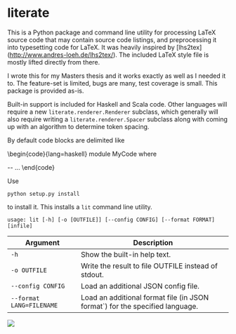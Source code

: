 # literate

This is a Python package and command line utility for processing
LaTeX source code that may contain source code listings, and preprocessing
it into typesetting code for LaTeX. It was heavily inspired by
[lhs2tex] (http://www.andres-loeh.de/lhs2tex/). The included LaTeX
style file is mostly lifted directly from there.

I wrote this for my Masters thesis and it works exactly as well as I needed it to. The feature-set is limited, bugs are many, test coverage is small. This package is provided as-is.

Built-in support is included for Haskell and Scala code. Other languages will require a new `literate.renderer.Renderer` subclass, which generally will also require writing a `literate.renderer.Spacer` subclass along with coming up with an algorithm to determine token spacing.

By default code blocks are delimited like

  \begin{code}{lang=haskell}
  module MyCode where
  
  -- ...
  \end{code}

Use

    python setup.py install
     
to install it. This installs a `lit` command line utility.

    usage: lit [-h] [-o [OUTFILE]] [--config CONFIG] [--format FORMAT] [infile]

| Argument | Description |
| --- | --- |
| `-h` | Show the built-in help text. |
| `-o OUTFILE` | Write the result to file OUTFILE instead of stdout. |
| `--config CONFIG` | Load an additional JSON config file. |
| `--format LANG=FILENAME` | Load an additional format file (in JSON format`) for the specified language. |  

<img src="https://rawgit.com/sbroadhead/literate/master/example.png">
